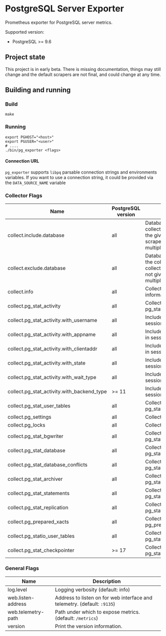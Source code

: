 # PostgreSQL Server Exporter

Prometheus exporter for PostgreSQL server metrics.

Supported version:
- PostgreSQL >= 9.6

## Project state

This project is in early beta. There is missing documentation,
things may still change and the default scrapers are not final, and could change
at any time.


## Building and running

### Build
```shell
make
```

### Running

```shell
export PGHOST="<host>"
export PGUSER="<user>"
# ....
./bin/pg_exporter <flags>
```

#### Connection URL

`pg_exporter` supports `libpq` parsable connection strings and environments variables. If you want
to use a connection string, it could be provided via the `DATA_SOURCE_NAME` variable

### Collector Flags

|                 Name                       | PostgreSQL version  |                 Description                    |
|--------------------------------------------|---------------------|------------------------------------------------|
| collect.include.database                   | all                 | Database to include in the collection. If defined only the given databases are scraped. Can be defined multiple times |
| collect.exclude.database                   | all                 | Database to exclude from the collection. Only used if collect.include.database is not given. Can be defined multiple times |
| collect.info                               | all                 | Collect postgresql information                 |
| collect.pg_stat_activity                   | all                 | Collect from pg_stat_activity                  |
| collect.pg_stat_activity.with_username     | all                 | Include username in session statistics         |
| collect.pg_stat_activity.with_appname      | all                 | Include application name in session statistics |
| collect.pg_stat_activity.with_clientaddr   | all                 | Include application name in session statistics |
| collect.pg_stat_activity.with_state        | all                 | Include session state in session statistics    |
| collect.pg_stat_activity.with_wait_type    | all                 | Include wait_event_type in session statistics  |
| collect.pg_stat_activity.with_backend_type | >= 11               | Include backend_type in session statistics     |
| collect.pg_stat_user_tables                | all                 | Collect from pg_stat_user_tables               |
| collect.pg_settings                        | all                 | Collect from pg_settings                       |
| collect.pg_locks                           | all                 | Collect from pg_locks                          |
| collect.pg_stat_bgwriter                   | all                 | Collect from pg_stat_bgwriter                  |
| collect.pg_stat_database                   | all                 | Collect from pg_stat_database                  |
| collect.pg_stat_database_conflicts         | all                 | Collect from pg_stat_database_conflicts        |
| collect.pg_stat_archiver                   | all                 | Collect from pg_stat_statements                |
| collect.pg_stat_statements                 | all                 | Collect from pg_stat_archiver                  |
| collect.pg_stat_replication                | all                 | Collect from pg_stat_replication               |
| collect.pg_prepared_xacts                  | all                 | Collect from pg_prepared_xacts                 |
| collect.pg_statio_user_tables              | all                 | Collect from pg_statio_user_tables             |
| collect.pg_stat_checkpointer               | >= 17               | Collect from pg_stat_checkpointer              |


### General Flags

| Name                | Description                                                              |
|---------------------|--------------------------------------------------------------------------|
| log.level           | Logging verbosity (default: info)                                        |
| web.listen-address  | Address to listen on for web interface and telemetry. (default: `:9135`) |
| web.telemetry-path  | Path under which to expose metrics. (default: `/metrics`)                |
| version             | Print the version information.                                           |
